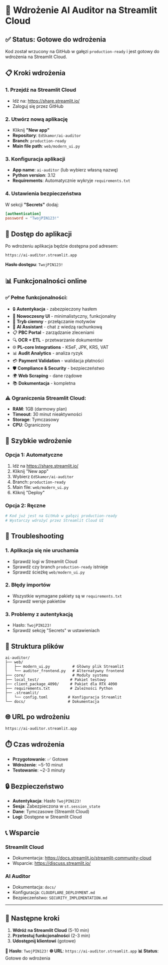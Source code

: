 # 🚀 Wdrożenie AI Auditor na Streamlit Cloud

## ✅ **Status: Gotowe do wdrożenia**

Kod został wrzucony na GitHub w gałęzi `production-ready` i jest gotowy do wdrożenia na Streamlit Cloud.

## 📋 **Kroki wdrożenia**

### **1. Przejdź na Streamlit Cloud**
- Idź na: https://share.streamlit.io/
- Zaloguj się przez GitHub

### **2. Utwórz nową aplikację**
- Kliknij **"New app"**
- **Repository**: `EdSkamor/ai-auditor`
- **Branch**: `production-ready`
- **Main file path**: `web/modern_ui.py`

### **3. Konfiguracja aplikacji**
- **App name**: `ai-auditor` (lub wybierz własną nazwę)
- **Python version**: 3.12
- **Requirements**: Automatycznie wykryje `requirements.txt`

### **4. Ustawienia bezpieczeństwa**
W sekcji **"Secrets"** dodaj:
```toml
[authentication]
password = "TwojPIN123!"
```

## 🔑 **Dostęp do aplikacji**

Po wdrożeniu aplikacja będzie dostępna pod adresem:
```
https://ai-auditor.streamlit.app
```

**Hasło dostępu**: `TwojPIN123!`

## 📊 **Funkcjonalności online**

### **✅ Pełne funkcjonalności:**
- 🔒 **Autentykacja** - zabezpieczony hasłem
- 🎨 **Nowoczesny UI** - minimalistyczny, funkcjonalny
- 🌙 **Tryb ciemny** - przełączanie motywów
- 💬 **AI Assistant** - chat z wiedzą rachunkową
- 📋 **PBC Portal** - zarządzanie zleceniami
- 🔍 **OCR + ETL** - przetwarzanie dokumentów
- 🌐 **PL-core Integrations** - KSeF, JPK, KRS, VAT
- 📊 **Audit Analytics** - analiza ryzyk
- 💳 **Payment Validation** - walidacja płatności
- 🛡️ **Compliance & Security** - bezpieczeństwo
- 🌍 **Web Scraping** - dane rządowe
- 📚 **Dokumentacja** - kompletna

### **⚠️ Ograniczenia Streamlit Cloud:**
- **RAM**: 1GB (darmowy plan)
- **Timeout**: 30 minut nieaktywności
- **Storage**: Tymczasowy
- **CPU**: Ograniczony

## 🚀 **Szybkie wdrożenie**

### **Opcja 1: Automatyczne**
1. Idź na https://share.streamlit.io/
2. Kliknij "New app"
3. Wybierz `EdSkamor/ai-auditor`
4. Branch: `production-ready`
5. Main file: `web/modern_ui.py`
6. Kliknij "Deploy"

### **Opcja 2: Ręczne**
```bash
# Kod już jest na GitHub w gałęzi production-ready
# Wystarczy wdrożyć przez Streamlit Cloud UI
```

## 🔧 **Troubleshooting**

### **1. Aplikacja się nie uruchamia**
- Sprawdź logi w Streamlit Cloud
- Sprawdź czy branch `production-ready` istnieje
- Sprawdź ścieżkę `web/modern_ui.py`

### **2. Błędy importów**
- Wszystkie wymagane pakiety są w `requirements.txt`
- Sprawdź wersje pakietów

### **3. Problemy z autentykacją**
- Hasło: `TwojPIN123!`
- Sprawdź sekcję "Secrets" w ustawieniach

## 📁 **Struktura plików**

```
ai-auditor/
├── web/
│   ├── modern_ui.py          # Główny plik Streamlit
│   └── auditor_frontend.py   # Alternatywny frontend
├── core/                     # Moduły systemu
├── local_test/              # Pakiet testowy
├── client_package_4090/     # Pakiet dla RTX 4090
├── requirements.txt         # Zależności Python
├── .streamlit/
│   └── config.toml         # Konfiguracja Streamlit
└── docs/                   # Dokumentacja
```

## 🌐 **URL po wdrożeniu**

```
https://ai-auditor.streamlit.app
```

## ⏱️ **Czas wdrożenia**
- **Przygotowanie**: ✅ Gotowe
- **Wdrożenie**: ~5-10 minut
- **Testowanie**: ~2-3 minuty

## 🔒 **Bezpieczeństwo**

- **Autentykacja**: Hasło `TwojPIN123!`
- **Sesja**: Zabezpieczona w `st.session_state`
- **Dane**: Tymczasowe (Streamlit Cloud)
- **Logi**: Dostępne w Streamlit Cloud

## 📞 **Wsparcie**

### **Streamlit Cloud**
- Dokumentacja: https://docs.streamlit.io/streamlit-community-cloud
- Wsparcie: https://discuss.streamlit.io/

### **AI Auditor**
- Dokumentacja: `docs/`
- Konfiguracja: `CLOUDFLARE_DEPLOYMENT.md`
- Bezpieczeństwo: `SECURITY_IMPLEMENTATION.md`

---

## 🎯 **Następne kroki**

1. **Wdróż na Streamlit Cloud** (5-10 min)
2. **Przetestuj funkcjonalności** (2-3 min)
3. **Udostępnij klientowi** (gotowe)

**🔑 Hasło**: `TwojPIN123!`
**🌐 URL**: `https://ai-auditor.streamlit.app`
**📊 Status**: Gotowe do wdrożenia
